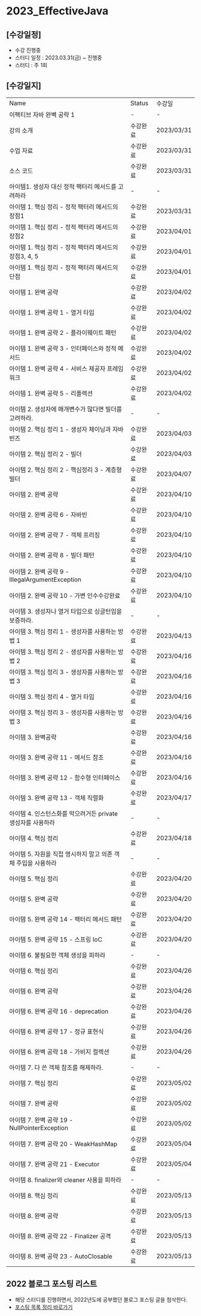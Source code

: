 # 2023_EffectiveJava

## [수강일정]
- 수강 진행중
- 스터디 일정 : 2023.03.31(금) ~ 진행중 
- 스터디 : 주 1회

## [수강일지]
|                                           |        |            |
|-------------------------------------------|--------|------------|
| Name                                      | Status | 수강일        |
| 이펙티브 자바 완벽 공략 1                           | -      | -          |
| 강의 소개                                     | 수강완료   | 2023/03/31 |
| 수업 자료                                     | 수강완료   | 2023/03/31 |
| 소스 코드                                     | 수강완료   | 2023/03/31 |
| 아이템1. 생성자 대신 정적 팩터리 메서드를 고려하라             | -      | -          |
| 아이템 1. 핵심 정리 - 정적 팩터리 메서드의 장점1            | 수강완료   | 2023/03/31 |
| 아이템 1. 핵심 정리 - 정적 팩터리 메서드의 장점2            | 수강완료   | 2023/04/01 |
| 아이템 1. 핵심 정리 - 정적 팩터리 메서드의 장점3, 4, 5      | 수강완료   | 2023/04/01 |
| 아이템 1. 핵심 정리 - 정적 팩터리 메서드의 단점             | 수강완료   | 2023/04/01 |
| 아이템 1. 완벽 공략                              | 수강완료   | 2023/04/02 |
| 아이템 1. 완벽 공략 1 - 열거 타입                    | 수강완료   | 2023/04/02 |
| 아이템 1. 완벽 공략 2 - 플라이웨이트 패턴                | 수강완료   | 2023/04/02 |
| 아이템 1. 완벽 공략 3 - 인터페이스와 정적 메서드            | 수강완료   | 2023/04/02 |
| 아이템 1. 완벽 공략 4 - 서비스 제공자 프레임워크            | 수강완료   | 2023/04/02 |
| 아이템 1. 완벽 공략 5 - 리플렉션                     | 수강완료   | 2023/04/02 |
| 아이템 2. 생성자에 매개변수가 많다면 빌더를 고려하라.           | -      | -          |
| 아이템 2. 핵심 정리 1 - 생성자 체이닝과 자바빈즈            | 수강완료   | 2023/04/03 |
| 아이템 2. 핵심 정리 2 - 빌더                       | 수강완료   | 2023/04/03 |
| 아이템 2. 핵심 정리 2 - 핵심정리 3 - 계층형 빌더          | 수강완료   | 2023/04/07 |
| 아이템 2. 완벽 공략                              | 수강완료   | 2023/04/10 |
| 아이템 2. 완벽 공략 6 - 자바빈                      | 수강완료   | 2023/04/10 |
| 아이템 2. 완벽 공략 7 - 객체 프리징                   | 수강완료   | 2023/04/10 |
| 아이템 2. 완벽 공략 8 - 빌더 패턴                    | 수강완료   | 2023/04/10 |
| 아이템 2. 완벽 공략 9 - IllegalArgumentException | 수강완료   | 2023/04/10 |
| 아이템 2. 완벽 공략 10 - 가변 인수수강완료               | 수강완료   | 2023/04/10 |
| 아이템 3. 생성자나 열거 타입으로 싱글턴임을 보증하라.           | -      | -          |
| 아이템 3. 핵심 정리 1 - 생성자를 사용하는 방법 1           | 수강완료   | 2023/04/13 |
| 아이템 3. 핵심 정리 2 - 생성자를 사용하는 방법 2           | 수강완료   | 2023/04/16 |
| 아이템 3. 핵심 정리 3 - 생성자를 사용하는 방법 3           | 수강완료   | 2023/04/16 |
| 아이템 3. 핵심 정리 4 - 열거 타입                    | 수강완료   | 2023/04/16 |
| 아이템 3. 핵심 정리 3 - 생성자를 사용하는 방법 3           | 수강완료   | 2023/04/16 |
| 아이템 3. 완벽공략                               | 수강완료   | 2023/04/16 |
| 아이템 3. 완벽 공략 11 - 메서드 참조                  | 수강완료   | 2023/04/16 |
| 아이템 3. 완벽 공략 12 - 함수형 인터페이스               | 수강완료   | 2023/04/16 |
| 아이템 3. 완벽 공략 13 - 객체 직렬화                  | 수강완료   | 2023/04/17 |
| 아이템 4. 인스턴스화를 막으려거든 private 생성자를 사용하라     | -      | -          |
| 아이템 4. 핵심 정리                              | 수강완료   | 2023/04/18 |
| 아이템 5. 자원을 직접 명시하지 말고 의존 객체 주입을 사용하라      | -      | -          |
| 아이템 5. 핵심 정리                              | 수강완료   | 2023/04/20 |
| 아이템 5. 완벽 공략                              | 수강완료   | 2023/04/20 |
| 아이템 5. 완벽 공략 14 - 팩터리 메서드 패턴              | 수강완료   | 2023/04/20 |
| 아이템 5. 완벽 공략 15 - 스프링 IoC                 | 수강완료   | 2023/04/20 |
| 아이템 6. 불필요한 객체 생성을 피하라                    | -      | -          |
| 아이템 6. 핵심 정리                              | 수강완료   | 2023/04/26 |
| 아이템 6. 완벽 공략                              | 수강완료   | 2023/04/26 |
| 아이템 6. 완벽 공략 16 - deprecation             | 수강완료   | 2023/04/26 |
| 아이템 6. 완벽 공략 17 - 정규 표현식                  | 수강완료   | 2023/04/26 |
| 아이템 6. 완벽 공략 18 - 가비지 컬렉션                 | 수강완료   | 2023/04/26 |
| 아이템 7. 다 쓴 객체 참조를 해제하라.                   | -      | -          |
| 아이템 7. 핵심 정리                              | 수강완료   | 2023/05/02 |
| 아이템 7. 완벽 공략                              | 수강완료   | 2023/05/02 |
| 아이템 7. 완벽 공략 19 - NullPointerException    | 수강완료   | 2023/05/02 |
| 아이템 7. 완벽 공략 20 - WeakHashMap             | 수강완료   | 2023/05/04 |
| 아이템 7. 완벽 공략 21 - Executor                | 수강완료   | 2023/05/04 |
| 아이템 8. finalizer와 cleaner 사용을 피하라         | -      | -          |
| 아이템 8. 핵심 정리                              | 수강완료   | 2023/05/13 |
| 아이템 8. 완벽 공략                              | 수강완료   | 2023/05/13 |
| 아이템 8. 완벽 공략 22 - Finalizer 공격            | 수강완료   | 2023/05/13 |
| 아이템 8. 완벽 공략 23 - AutoClosable            | 수강완료   | 2023/05/13 |

## 2022 블로그 포스팅 리스트
- 해당 스터디를 진행하면서, 2022년도에 공부했던 블로그 포스팅 글을 첨삭한다.
- [포스팅 목록 정리 바로가기](https://devfunny.tistory.com/865)
